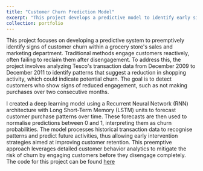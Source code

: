 ```yaml
---
title: "Customer Churn Prediction Model"
excerpt: "This project develops a predictive model to identify early signs of customer churn at a popular UK grocery store chain, using deep learning techniques on historical transaction data. By analyzing patterns of customer engagement, the model forecasts future purchase behaviors and identifies potential churn risks, allowing proactive retention strategies to be implemented effectively. <br/><img src='/images/rnn'>"
collection: portfolio
---
```


This project focuses on developing a predictive system to preemptively identify signs of customer churn within a grocery store's sales and marketing department. Traditional methods 
engage customers reactively, often failing to reclaim them after disengagement. To address this, the project involves analyzing Tesco's transaction data from December 2009 to 
December 2011 to identify patterns that suggest a reduction in shopping activity, which could indicate potential churn. The goal is to detect customers who show signs of reduced 
engagement, such as not making purchases over two consecutive months.

I created a deep learning model using a Recurrent Neural Network (RNN) architecture with Long Short-Term Memory (LSTM) units to forecast customer purchase patterns over time. 
These forecasts are then used to normalise predictions between 0 and 1, interpreting them as churn probabilities. The model processes historical transaction data to recognise 
patterns and predict future activities, thus allowing early intervention strategies aimed at improving customer retention. This preemptive approach leverages detailed customer 
behavior analytics to mitigate the risk of churn by engaging customers before they disengage completely. The code for this project can be found [here](https://github.com/GiuseppeIncardona9/Data-Driven-Projects/blob/main/Customer%20Churn%20Prediction/Customer%20Churn%20Prediction%20Model.ipynb)
